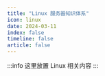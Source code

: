```yaml
---
title: "Linux 服务器知识体系"
icon: linux
date: 2024-03-11
index: false
timeline: false
article: false
---
```

:::info
这里放置 Linux 相关内容
:::

<AutoCatalog />
